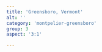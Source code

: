 ```yaml
---
title: 'Greensboro, Vermont'
alt: ''
category: 'montpelier-greensboro'
group: 3
aspect: '3:1'

---
```

